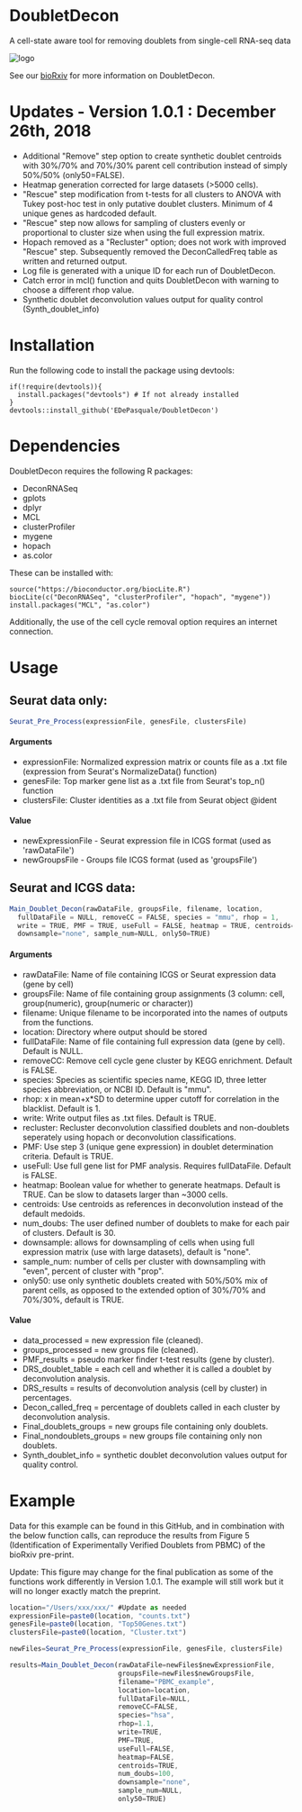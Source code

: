 # DoubletDecon #

A cell-state aware tool for removing doublets from single-cell RNA-seq data

![logo](http://www.altanalyze.org/DoubletDecon/wordcloud.png)

See our [bioRxiv](https://www.biorxiv.org/content/early/2018/07/08/364810) for more information on DoubletDecon.

# Updates - Version 1.0.1 : December 26th, 2018 #

 * Additional "Remove" step option to create synthetic doublet centroids with 30%/70% and 70%/30% parent cell contribution instead of simply 50%/50% (only50=FALSE).
 * Heatmap generation corrected for large datasets (>5000 cells).
 * "Rescue" step modification from t-tests for all clusters to ANOVA with Tukey post-hoc test in only putative doublet clusters. Minimum of 4 unique genes as hardcoded default.
 * "Rescue" step now allows for sampling of clusters evenly or proportional to cluster size when using the full expression matrix.
 * Hopach removed as a "Recluster" option; does not work with improved "Rescue" step. Subsequently removed the DeconCalledFreq table as written and returned output.
 * Log file is generated with a unique ID for each run of DoubletDecon.
 * Catch error in mcl() function and quits DoubletDecon with warning to choose a different rhop value.
 * Synthetic doublet deconvolution values output for quality control (Synth_doublet_info)


# Installation #

Run the following code to install the package using devtools:

```
if(!require(devtools)){
  install.packages("devtools") # If not already installed
}
devtools::install_github('EDePasquale/DoubletDecon')
```


# Dependencies #
 
DoubletDecon requires the following R packages:
 
 * DeconRNASeq
 * gplots
 * dplyr
 * MCL
 * clusterProfiler
 * mygene
 * hopach
 * as.color
 
These can be installed with:

```
source("https://bioconductor.org/biocLite.R")
biocLite(c("DeconRNASeq", "clusterProfiler", "hopach", "mygene"))
install.packages("MCL", "as.color")
```

Additionally, the use of the cell cycle removal option requires an internet connection.
 
 
# Usage #

## Seurat data only: ##

```javascript
Seurat_Pre_Process(expressionFile, genesFile, clustersFile)
```

#### Arguments ####

* expressionFile: Normalized expression matrix or counts file as a .txt file (expression from Seurat's NormalizeData() function)
* genesFile: Top marker gene list as a .txt file from Seurat's top_n() function
* clustersFile: Cluster identities as a .txt file from Seurat object @ident

#### Value ####

* newExpressionFile - Seurat expression file in ICGS format (used as 'rawDataFile')
* newGroupsFile - Groups file ICGS format (used as 'groupsFile')

## Seurat and ICGS data: ##

```javascript
Main_Doublet_Decon(rawDataFile, groupsFile, filename, location,
  fullDataFile = NULL, removeCC = FALSE, species = "mmu", rhop = 1,
  write = TRUE, PMF = TRUE, useFull = FALSE, heatmap = TRUE, centroids=FALSE, num_doubs=30, 
  downsample="none", sample_num=NULL, only50=TRUE)
```

#### Arguments ####

* rawDataFile: Name of file containing ICGS or Seurat expression data (gene by cell)
* groupsFile: Name of file containing group assignments (3 column: cell, group(numeric), group(numeric or character))
* filename: Unique filename to be incorporated into the names of outputs from the functions.
* location: Directory where output should be stored
* fullDataFile: Name of file containing full expression data (gene by cell). Default is NULL.
* removeCC: Remove cell cycle gene cluster by KEGG enrichment. Default is FALSE.
* species: Species as scientific species name, KEGG ID, three letter species abbreviation, or NCBI ID. Default is "mmu".
* rhop: x in mean+x*SD to determine upper cutoff for correlation in the blacklist. Default is 1.
* write: Write output files as .txt files. Default is TRUE.
* recluster: Recluster deconvolution classified doublets and non-doublets seperately using hopach or deconvolution classifications.
* PMF: Use step 3 (unique gene expression) in doublet determination criteria. Default is TRUE.
* useFull: Use full gene list for PMF analysis. Requires fullDataFile. Default is FALSE.
* heatmap: Boolean value for whether to generate heatmaps. Default is TRUE. Can be slow to datasets larger than ~3000 cells.
* centroids: Use centroids as references in deconvolution instead of the default medoids.
* num_doubs: The user defined number of doublets to make for each pair of clusters. Default is 30.
* downsample: allows for downsampling of cells when using full expression matrix (use with large datasets), default is "none".
* sample_num: number of cells per cluster with downsampling with "even", percent of cluster with "prop".
* only50: use only synthetic doublets created with 50%/50% mix of parent cells, as opposed to the extended option of 30%/70% and 70%/30%, default is TRUE.

#### Value ####

* data_processed = new expression file (cleaned).
* groups_processed = new groups file (cleaned).
* PMF_results = pseudo marker finder t-test results (gene by cluster).
* DRS_doublet_table = each cell and whether it is called a doublet by deconvolution analysis.
* DRS_results = results of deconvolution analysis (cell by cluster) in percentages.
* Decon_called_freq = percentage of doublets called in each cluster by deconvolution analysis.
* Final_doublets_groups = new groups file containing only doublets.
* Final_nondoublets_groups = new groups file containing only non doublets.
* Synth_doublet_info = synthetic doublet deconvolution values output for quality control.


# Example #

Data for this example can be found in this GitHub, and in combination with the below function calls, can reproduce the results from Figure 5 (Identification of Experimentally Verified Doublets from PBMC) of the bioRxiv pre-print.

Update: This figure may change for the final publication as some of the functions work differently in Version 1.0.1. The example will still work but it will no longer exactly match the preprint.

```javascript
location="/Users/xxx/xxx/" #Update as needed 
expressionFile=paste0(location, "counts.txt")
genesFile=paste0(location, "Top50Genes.txt")
clustersFile=paste0(location, "Cluster.txt")

newFiles=Seurat_Pre_Process(expressionFile, genesFile, clustersFile)

results=Main_Doublet_Decon(rawDataFile=newFiles$newExpressionFile, 
                           groupsFile=newFiles$newGroupsFile, 
                           filename="PBMC_example", 
                           location=location,
                           fullDataFile=NULL, 
                           removeCC=FALSE, 
                           species="hsa", 
                           rhop=1.1, 
                           write=TRUE, 
                           PMF=TRUE, 
                           useFull=FALSE, 
                           heatmap=FALSE,
                           centroids=TRUE,
                           num_doubs=100, 
                           downsample="none",
                           sample_num=NULL,
                           only50=TRUE)
```                           
